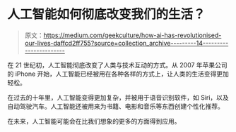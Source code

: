 # 人工智能如何彻底改变我们的生活？

> 原文：<https://medium.com/geekculture/how-ai-has-revolutionised-our-lives-daffcd2ff755?source=collection_archive---------14----------------------->

在 21 世纪初，人工智能彻底改变了人类与技术互动的方式。从 2007 年苹果公司的 iPhone 开始，人工智能已经被用在各种各样的方式上，让人类的生活变得更加轻松。

在过去的十年里，人工智能变得更加复杂，并被用于语音识别软件，如 Siri，以及自动驾驶汽车。人工智能还被用来为书籍、电影和音乐等东西创建个性化推荐。

在未来，人工智能可能会在比我们想象的更多的方面得到应用。